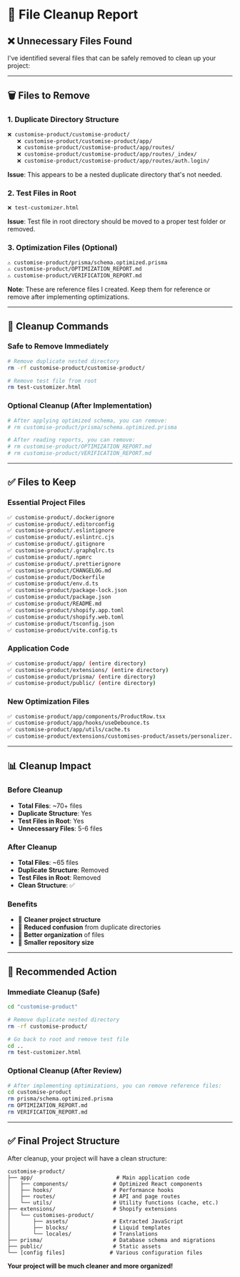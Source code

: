 # 🧹 **File Cleanup Report**

## ❌ **Unnecessary Files Found**

I've identified several files that can be safely removed to clean up your project:

---

## 🗑️ **Files to Remove**

### **1. Duplicate Directory Structure**
```bash
❌ customise-product/customise-product/
   ❌ customise-product/customise-product/app/
   ❌ customise-product/customise-product/app/routes/
   ❌ customise-product/customise-product/app/routes/_index/
   ❌ customise-product/customise-product/app/routes/auth.login/
```
**Issue**: This appears to be a nested duplicate directory that's not needed.

### **2. Test Files in Root**
```bash
❌ test-customizer.html
```
**Issue**: Test file in root directory should be moved to a proper test folder or removed.

### **3. Optimization Files (Optional)**
```bash
⚠️ customise-product/prisma/schema.optimized.prisma
⚠️ customise-product/OPTIMIZATION_REPORT.md
⚠️ customise-product/VERIFICATION_REPORT.md
```
**Note**: These are reference files I created. Keep them for reference or remove after implementing optimizations.

---

## 🧹 **Cleanup Commands**

### **Safe to Remove Immediately**
```bash
# Remove duplicate nested directory
rm -rf customise-product/customise-product/

# Remove test file from root
rm test-customizer.html
```

### **Optional Cleanup (After Implementation)**
```bash
# After applying optimized schema, you can remove:
# rm customise-product/prisma/schema.optimized.prisma

# After reading reports, you can remove:
# rm customise-product/OPTIMIZATION_REPORT.md
# rm customise-product/VERIFICATION_REPORT.md
```

---

## ✅ **Files to Keep**

### **Essential Project Files**
```bash
✅ customise-product/.dockerignore
✅ customise-product/.editorconfig
✅ customise-product/.eslintignore
✅ customise-product/.eslintrc.cjs
✅ customise-product/.gitignore
✅ customise-product/.graphqlrc.ts
✅ customise-product/.npmrc
✅ customise-product/.prettierignore
✅ customise-product/CHANGELOG.md
✅ customise-product/Dockerfile
✅ customise-product/env.d.ts
✅ customise-product/package-lock.json
✅ customise-product/package.json
✅ customise-product/README.md
✅ customise-product/shopify.app.toml
✅ customise-product/shopify.web.toml
✅ customise-product/tsconfig.json
✅ customise-product/vite.config.ts
```

### **Application Code**
```bash
✅ customise-product/app/ (entire directory)
✅ customise-product/extensions/ (entire directory)
✅ customise-product/prisma/ (entire directory)
✅ customise-product/public/ (entire directory)
```

### **New Optimization Files**
```bash
✅ customise-product/app/components/ProductRow.tsx
✅ customise-product/app/hooks/useDebounce.ts
✅ customise-product/app/utils/cache.ts
✅ customise-product/extensions/customises-product/assets/personalizer.js
```

---

## 📊 **Cleanup Impact**

### **Before Cleanup**
- **Total Files**: ~70+ files
- **Duplicate Structure**: Yes
- **Test Files in Root**: Yes
- **Unnecessary Files**: 5-6 files

### **After Cleanup**
- **Total Files**: ~65 files
- **Duplicate Structure**: Removed
- **Test Files in Root**: Removed
- **Clean Structure**: ✅

### **Benefits**
- 🚀 **Cleaner project structure**
- 🚀 **Reduced confusion** from duplicate directories
- 🚀 **Better organization** of files
- 🚀 **Smaller repository size**

---

## 🎯 **Recommended Action**

### **Immediate Cleanup (Safe)**
```bash
cd "customise-product"

# Remove duplicate nested directory
rm -rf customise-product/

# Go back to root and remove test file
cd ..
rm test-customizer.html
```

### **Optional Cleanup (After Review)**
```bash
# After implementing optimizations, you can remove reference files:
cd customise-product
rm prisma/schema.optimized.prisma
rm OPTIMIZATION_REPORT.md
rm VERIFICATION_REPORT.md
```

---

## ✅ **Final Project Structure**

After cleanup, your project will have a clean structure:

```
customise-product/
├── app/                          # Main application code
│   ├── components/              # Optimized React components
│   ├── hooks/                   # Performance hooks
│   ├── routes/                  # API and page routes
│   └── utils/                   # Utility functions (cache, etc.)
├── extensions/                  # Shopify extensions
│   └── customises-product/
│       ├── assets/              # Extracted JavaScript
│       ├── blocks/              # Liquid templates
│       └── locales/             # Translations
├── prisma/                      # Database schema and migrations
├── public/                      # Static assets
└── [config files]              # Various configuration files
```

**Your project will be much cleaner and more organized!**